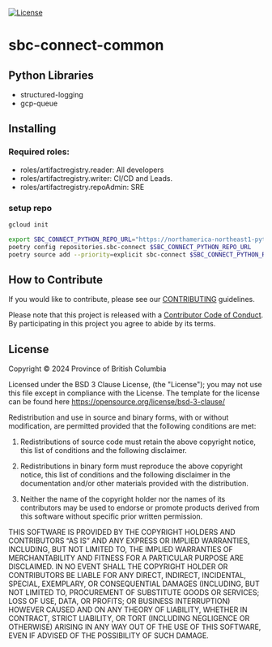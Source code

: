 [![License](https://img.shields.io/badge/License-BSD%203%20Clause-blue.svg)](LICENSE)

# sbc-connect-common 

## Python Libraries

- structured-logging
- gcp-queue


## Installing
### Required roles:
- roles/artifactregistry.reader: All developers
- roles/artifactregistry.writer: CI/CD and Leads.
- roles/artifactregistry.repoAdmin: SRE
### setup repo
```bash
gcloud init
```

```bash
export SBC_CONNECT_PYTHON_REPO_URL="https://northamerica-northeast1-python.pkg.dev/c4hnrd-tools/python/"
poetry config repositories.sbc-connect $SBC_CONNECT_PYTHON_REPO_URL
poetry source add --priority=explicit sbc-connect $SBC_CONNECT_PYTHON_REPO_URL
```
## How to Contribute

If you would like to contribute, please see our [CONTRIBUTING](./CONTRIBUTING.md) guidelines.

Please note that this project is released with a [Contributor Code of Conduct](./CODE_OF_CONDUCT.md).
By participating in this project you agree to abide by its terms.

## License
Copyright © 2024 Province of British Columbia

Licensed under the BSD 3 Clause License, (the "License");
you may not use this file except in compliance with the License.
The template for the license can be found here
   https://opensource.org/license/bsd-3-clause/

Redistribution and use in source and binary forms,
with or without modification, are permitted provided that the
following conditions are met:

1. Redistributions of source code must retain the above copyright notice,
   this list of conditions and the following disclaimer.

2. Redistributions in binary form must reproduce the above copyright notice,
   this list of conditions and the following disclaimer in the documentation
   and/or other materials provided with the distribution.

3. Neither the name of the copyright holder nor the names of its contributors
   may be used to endorse or promote products derived from this software
   without specific prior written permission.

THIS SOFTWARE IS PROVIDED BY THE COPYRIGHT HOLDERS AND CONTRIBUTORS “AS IS”
AND ANY EXPRESS OR IMPLIED WARRANTIES, INCLUDING, BUT NOT LIMITED TO,
THE IMPLIED WARRANTIES OF MERCHANTABILITY AND FITNESS FOR A PARTICULAR PURPOSE
ARE DISCLAIMED. IN NO EVENT SHALL THE COPYRIGHT HOLDER OR CONTRIBUTORS BE
LIABLE FOR ANY DIRECT, INDIRECT, INCIDENTAL, SPECIAL, EXEMPLARY, OR
CONSEQUENTIAL DAMAGES (INCLUDING, BUT NOT LIMITED TO, PROCUREMENT OF
SUBSTITUTE GOODS OR SERVICES; LOSS OF USE, DATA, OR PROFITS; OR BUSINESS
INTERRUPTION) HOWEVER CAUSED AND ON ANY THEORY OF LIABILITY, WHETHER IN
CONTRACT, STRICT LIABILITY, OR TORT (INCLUDING NEGLIGENCE OR OTHERWISE)
ARISING IN ANY WAY OUT OF THE USE OF THIS SOFTWARE, EVEN IF ADVISED OF THE
POSSIBILITY OF SUCH DAMAGE.
